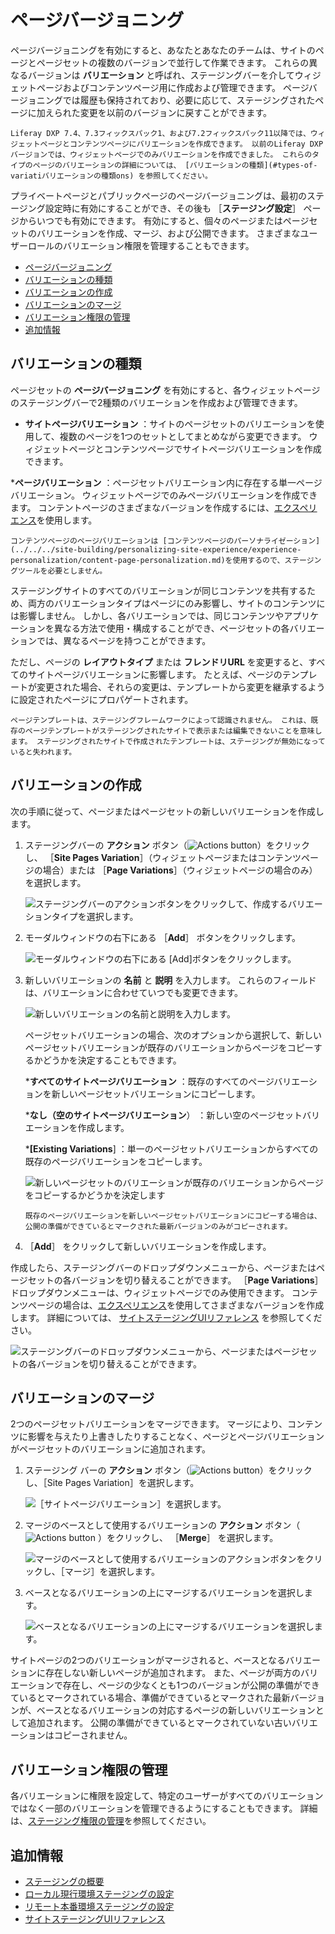 # ページバージョニング

ページバージョニングを有効にすると、あなたとあなたのチームは、サイトのページとページセットの複数のバージョンで並行して作業できます。 これらの異なるバージョンは **バリエーション** と呼ばれ、ステージングバーを介してウィジェットページおよびコンテンツページ用に作成および管理できます。 ページバージョニングでは履歴も保持されており、必要に応じて、ステージングされたページに加えられた変更を以前のバージョンに戻すことができます。

```{note}
Liferay DXP 7.4、7.3フィックスパック1、および7.2フィックスパック11以降では、ウィジェットページとコンテンツページにバリエーションを作成できます。 以前のLiferay DXPバージョンでは、ウィジェットページでのみバリエーションを作成できました。 これらのタイプのページのバリエーションの詳細については、 [バリエーションの種類](#types-of-variatiバリエーションの種類ons) を参照してください。
```

プライベートページとパブリックページのページバージョニングは、最初のステージング設定時に有効にすることができ、その後も ［**ステージング設定**］ ページからいつでも有効にできます。 有効にすると、個々のページまたはページセットのバリエーションを作成、マージ、および公開できます。 さまざまなユーザーロールのバリエーション権限を管理することもできます。

- [ページバージョニング](#page-versioning)
- [バリエーションの種類](#types-of-variations)
- [バリエーションの作成](#creating-variations)
- [バリエーションのマージ](#merging-variations)
- [バリエーション権限の管理](#managing-variation-permissions)
- [追加情報](#additional-information)

<a name="types-of-variations" />

## バリエーションの種類

ページセットの **ページバージョニング** を有効にすると、各ウィジェットページのステージングバーで2種類のバリエーションを作成および管理できます。

- **サイトページバリエーション** ：サイトのページセットのバリエーションを使用して、複数のページを1つのセットとしてまとめながら変更できます。 ウィジェットページとコンテンツページでサイトページバリエーションを作成できます。

***ページバリエーション** ：ページセットバリエーション内に存在する単一ページバリエーション。 ウィジェットページでのみページバリエーションを作成できます。 コンテントページのさまざまなバージョンを作成するには、[エクスペリエンス](../../../site-building/personalizing-site-experience/experience-personalization/content-page-personalization.md)を使用します。

   ```{tip}
   コンテンツページのページバリエーションは [コンテンツページのパーソナライゼーション](../../../site-building/personalizing-site-experience/experience-personalization/content-page-personalization.md)を使用するので、ステージングツールを必要としません。 
   ```

ステージングサイトのすべてのバリエーションが同じコンテンツを共有するため、両方のバリエーションタイプはページにのみ影響し、サイトのコンテンツには影響しません。 しかし、各バリエーションでは、同じコンテンツやアプリケーションを異なる方法で使用・構成することができ、ページセットの各バリエーションでは、異なるページを持つことができます。

ただし、ページの **レイアウトタイプ** または **フレンドリURL** を変更すると、すべてのサイトページバリエーションに影響します。 たとえば、ページのテンプレートが変更された場合、それらの変更は、テンプレートから変更を継承するように設定されたページにプロパゲートされます。

```{note}
ページテンプレートは、ステージングフレームワークによって認識されません。 これは、既存のページテンプレートがステージングされたサイトで表示または編集できないことを意味します。 ステージングされたサイトで作成されたテンプレートは、ステージングが無効になっていると失われます。
```

<a name="creating-variations" />

## バリエーションの作成

次の手順に従って、ページまたはページセットの新しいバリエーションを作成します。

1. ステージングバーの **アクション** ボタン（![Actions button](../../../images/icon-actions.png)）をクリックし、 ［**Site Pages Variation**］（ウィジェットページまたはコンテンツページの場合）または ［**Page Variations**］（ウィジェットページの場合のみ）を選択します。

   ![ステージングバーのアクションボタンをクリックして、作成するバリエーションタイプを選択します。](./page-versioning/images/03.png)

1. モーダルウィンドウの右下にある ［**Add**］ ボタンをクリックします。

   ![モーダルウィンドウの右下にある [Add]ボタンをクリックします。](./page-versioning/images/04.png)

1. 新しいバリエーションの **名前** と **説明** を入力します。 これらのフィールドは、バリエーションに合わせていつでも変更できます。

   ![新しいバリエーションの名前と説明を入力します。](./page-versioning/images/05.png)

   ページセットバリエーションの場合、次のオプションから選択して、新しいページセットバリエーションが既存のバリエーションからページをコピーするかどうかを決定することもできます。

   ***すべてのサイトページバリエーション** ：既存のすべてのページバリエーションを新しいページセットバリエーションにコピーします。

   ***なし（空のサイトページバリエーション**） ：新しい空のページセットバリエーションを作成します。

   ***[Existing Variations**] ：単一のページセットバリエーションからすべての既存のページバリエーションをコピーします。

   ![新しいページセットのバリエーションが既存のバリエーションからページをコピーするかどうかを決定します](./page-versioning/images/06.png)

   ```{note}
   既存のページバリエーションを新しいページセットバリエーションにコピーする場合は、公開の準備ができているとマークされた最新バージョンのみがコピーされます。
   ```

1. ［**Add**］ をクリックして新しいバリエーションを作成します。

作成したら、ステージングバーのドロップダウンメニューから、ページまたはページセットの各バージョンを切り替えることができます。 ［**Page Variations**］ ドロップダウンメニューは、ウィジェットページでのみ使用できます。 コンテンツページの場合は、[エクスペリエンス](../../../site-building/personalizing-site-experience/experience-personalization/content-page-personalization.md)を使用してさまざまなバージョンを作成します。 詳細については、 [サイトステージングUIリファレンス](./site-staging-ui-reference.md) を参照してください。

![ステージングバーのドロップダウンメニューから、ページまたはページセットの各バージョンを切り替えることができます。](./page-versioning/images/02.png)

<a name="merging-variations" />

## バリエーションのマージ

2つのページセットバリエーションをマージできます。 マージにより、コンテンツに影響を与えたり上書きしたりすることなく、ページとページバリエーションがページセットのバリエーションに追加されます。

1. ステージング バーの **アクション** ボタン（![Actions button](../../../images/icon-actions.png)）をクリックし、［Site Pages Variation］を選択します。

   ![［サイトページバリエーション］を選択します。](./page-versioning/images/07.png)

1. マージのベースとして使用するバリエーションの **アクション** ボタン（ ![Actions button](../../../images/icon-actions.png) ）をクリックし、 ［**Merge**］ を選択します。

   ![マージのベースとして使用するバリエーションのアクションボタンをクリックし、［マージ］を選択します。](./page-versioning/images/08.png)

1. ベースとなるバリエーションの上にマージするバリエーションを選択します。

   ![ベースとなるバリエーションの上にマージするバリエーションを選択します。](./page-versioning/images/09.png)

サイトページの2つのバリエーションがマージされると、ベースとなるバリエーションに存在しない新しいページが追加されます。 また、ページが両方のバリエーションで存在し、ページの少なくとも1つのバージョンが公開の準備ができているとマークされている場合、準備ができているとマークされた最新バージョンが、ベースとなるバリエーションの対応するページの新しいバリエーションとして追加されます。 公開の準備ができているとマークされていない古いバリエーションはコピーされません。

<a name="managing-variation-permissions" />

## バリエーション権限の管理

各バリエーションに権限を設定して、特定のユーザーがすべてのバリエーションではなく一部のバリエーションを管理できるようにすることもできます。 詳細は、[ステージング権限の管理](./managing-staging-permissions.md)を参照してください。

<a name="additional-information" />

## 追加情報

* [ステージングの概要](../staging.md)
* [ローカル現行環境ステージングの設定](./configuring-local-live-staging.md)
* [リモート本番環境ステージングの設定](./configuring-remote-live-staging.md)
* [サイトステージングUIリファレンス](./site-staging-ui-reference.md)
